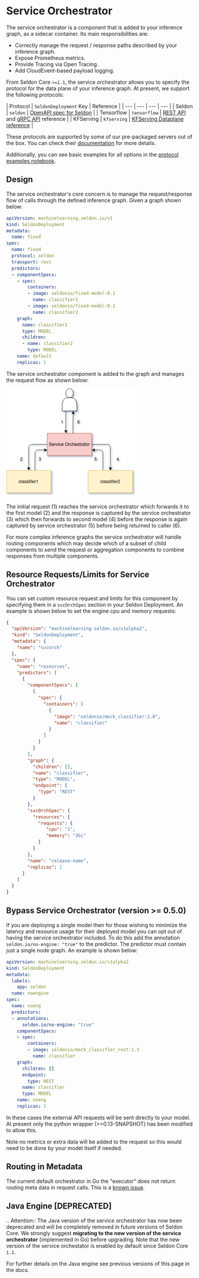 # Service Orchestrator

The service orchestrator is a component that is added to your inference graph,
as a sidecar container.
Its main responsibilities are:

- Correctly manage the request / response paths described by your inference graph.
- Expose Prometheus metrics.
- Provide Tracing via Open Tracing.
- Add CloudEvent-based payload logging.

From Seldon Core `>=1.1`, the service orchestrator allows you to specify the
protocol for the data plane of your inference graph.
At present, we support the following protocols:

| Protocol | `SeldonDeployment` Key | Reference | 
| --- | --- | --- | --- |
| Seldon | `seldon` | [OpenAPI spec for Seldon](https://docs.seldon.io/projects/seldon-core/en/latest/reference/apis/openapi.html) |
| Tensorflow | `tensorflow` | [REST API](https://www.tensorflow.org/tfx/serving/api_rest) and [gRPC API](https://github.com/tensorflow/serving/blob/master/tensorflow_serving/apis/prediction_service.proto) reference |
| KFServing | `kfserving` | [KFServing Dataplane reference](https://github.com/kubeflow/kfserving/tree/master/docs/predict-api/v2) |

These protocols are supported by some of our pre-packaged servers out of the
box.
You can check their
[documentation](https://docs.seldon.io/projects/seldon-core/en/latest/servers/overview.html)
for more details.

Additionally, you can see basic examples for all options in the [protocol
examples notebook](../examples/protocol_examples.html).

## Design

The service orchestrator's core concern is to manage the request/response flow of calls through the defined inference graph.
Given a graph shown below:

```YAML
apiVersion: machinelearning.seldon.io/v1
kind: SeldonDeployment
metadata:
  name: fixed
spec:
  name: fixed
  protocol: seldon
  transport: rest
  predictors:
  - componentSpecs:
    - spec:
        containers:
        - image: seldonio/fixed-model:0.1
          name: classifier1
        - image: seldonio/fixed-model:0.1
          name: classifier2
    graph:
      name: classifier1
      type: MODEL
      children:
      - name: classifier2
        type: MODEL
    name: default
    replicas: 1
```

The service orchestrator component is added to the graph and manages the request flow as shown below:

![svc-orch](./svcOrch1.png)

The initial request (1) reaches the service orchestrator which forwards it to the first model (2) and the response is captured by the service orchestrator (3) which then forwards to second model (4) before the response is again captured by service orchestrator (5) before being returned to caller (6).

For more complex inference graphs the service orchestrator will handle routing components which may decide which of a subset of child components to send the request or aggregation components to combine responses from multiple components.


## Resource Requests/Limits for Service Orchestrator

You can set custom resource request and limits for this component by specifying them in a `svcOrchSpec` section in your Seldon Deployment. An example is shown below to set the engine cpu and memory requests:

```JSON
{
  "apiVersion": "machinelearning.seldon.io/v1alpha2",
  "kind": "SeldonDeployment",
  "metadata": {
    "name": "svcorch"
  },
  "spec": {
    "name": "resources",
    "predictors": [
      {
        "componentSpecs": [
          {
            "spec": {
              "containers": [
                {
                  "image": "seldonio/mock_classifier:1.0",
                  "name": "classifier"
                }
              ]
            }
          }
        ],
        "graph": {
          "children": [],
          "name": "classifier",
          "type": "MODEL",
          "endpoint": {
            "type": "REST"
          }
        },
        "svcOrchSpec": {
          "resources": {
            "requests": {
               "cpu": "1",
               "memory": "3Gi"
            }
          }
        },
        "name": "release-name",
        "replicas": 1
      }
    ]
  }
}

```

## Bypass Service Orchestrator (version >= 0.5.0)

If you are deploying a single model then for those wishing to minimize the latency and resource usage for their deployed model you can opt out of having the service orchestrator included. To do this add the annotation `seldon.io/no-engine: "true"` to the predictor. The predictor must contain just a single node graph. An example is shown below:

```YAML
apiVersion: machinelearning.seldon.io/v1alpha2
kind: SeldonDeployment
metadata:
  labels:
    app: seldon
  name: noengine
spec:
  name: noeng
  predictors:
  - annotations:
      seldon.io/no-engine: "true"
    componentSpecs:
    - spec:
        containers:
        - image: seldonio/mock_classifier_rest:1.3
          name: classifier
    graph:
      children: []
      endpoint:
        type: REST
      name: classifier
      type: MODEL
    name: noeng
    replicas: 1
```

In these cases the external API requests will be sent directly to your model. At present only the python wrapper (>=0.13-SNAPSHOT) has been modified to allow this.

Note no metrics or extra data will be added to the request so this would need to be done by your model itself if needed.

## Routing in Metadata

The current default orchestrator in Go the "executor" does not return routing meta data in request calls. This is a [known issue](https://github.com/SeldonIO/seldon-core/issues/1823). 


## Java Engine [DEPRECATED]

.. Attention:: 
   The Java version of the service orchestrator has now been deprecated and
   will be completely removed in future versions of Seldon Core.
   We strongly suggest **migrating to the new version of the service
   orchestrator** (implemented in Go) before upgrading.
   Note that the new version of the service orchestator is enabled by default
   since Seldon Core `1.1`.

For further details on the Java engine see previous versions of this page in the docs.

